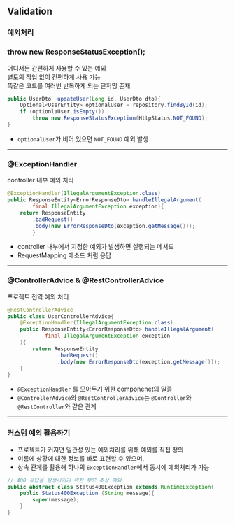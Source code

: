 ## Validation
### 예외처리
### throw new ResponseStatusException();
어디서든 간편하게 사용할 수 있는 예외   
별도의 작업 없이 간편하게 사용 가능   
똑같은 코드를 여러번 반복하게 되는 단저밍 존재
```java
public UserDto  updateUser(Long id, UserDto dto){
    Optional<UserEntity> optionalUser = repository.findById(id);
    if (optionlaUser.isEmpty())
        throw new ResponseStatusException(HttpStatus.NOT_FOUND);
}
```
- `optionalUser`가 비어 있으면 `NOT_FOUND` 예외 발생

----
###  @ExceptionHandler
controller 내부 예외 처리
```java
@ExceptionHandler(IllegalArgumentException.class)
public ResponseEntity<ErrorResponseDto> handleIllegalArgument(
        final IllegalArgumentException exception){
    return ResponseEntity
        .badRequest()
        .body(new ErrorResponseDto(exception.getMessage()));
        }
```
- controller 내부에서 지정한 예외가 발생하면 실행되는 메서드
- RequestMapping 메소드 처럼 응답
---
### @ControllerAdvice & @RestControllerAdvice
프로젝트 전역 예외 처리
```java
@RestControllerAdvice
public class UserControllerAdvice{
    @ExceptionHandler(IllegalArgumentException.class)
    public ResponseEntity<ErrorResponseDto> handleIllegalArgument(
            final IllegalArgumentException exception
    ){
        return ResponseEntity
                .badRequest()
                .body(new ErrorResponseDto(exception.getMessage()));
    }
}
```
- `@ExceptionHandler` 를 모아두기 위한 componenet의 일종
- `@ControllerAdvice`와 `@RestControllerAdvice`는 `@Controller`와 `@RestController`와 같은 관계
---
### 커스텀 예외 활용하기
- 프로젝트가 커지면 일관성 있는 예외처리를 위해 예외를 직접 정의
- 이름에 상황에 대한 정보를 바로 표현할 수 있으며,
- 상속 관계를 활용해 하나의 `ExceptionHandler`에서 동시에 예외처리가 가능
```java
// 400 응답을 발생시키기 위한 부모 추상 예외
public abstract class Status400Exception extends RuntimeException{
    public Status400Exception (String message){
        super(message);
    }
}
```